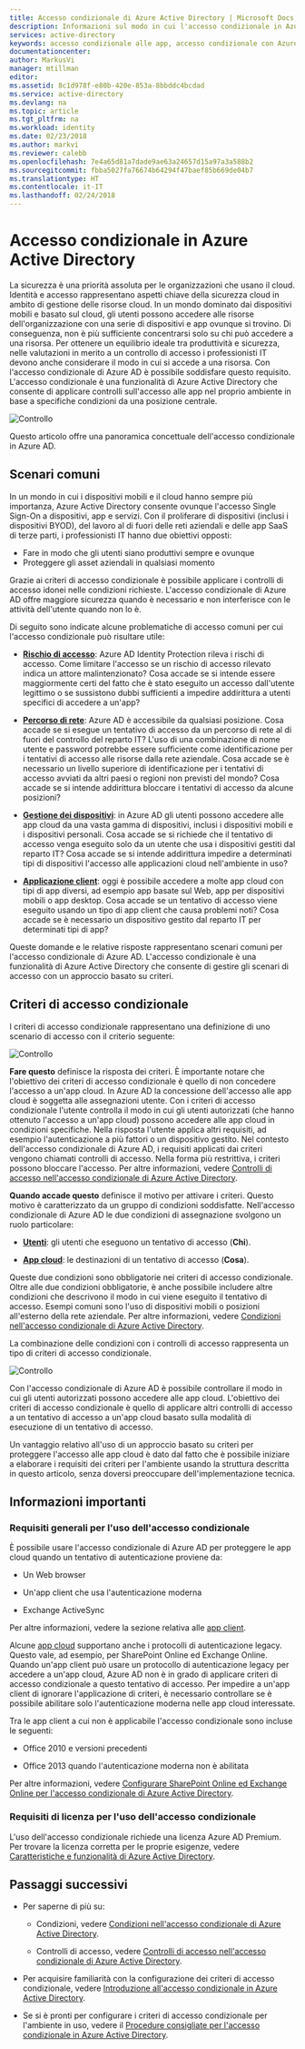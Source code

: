 ```yaml
---
title: Accesso condizionale di Azure Active Directory | Microsoft Docs
description: Informazioni sul modo in cui l'accesso condizionale in Azure Active Directory consente di gestire il controllo di accesso da una posizione centrale.
services: active-directory
keywords: accesso condizionale alle app, accesso condizionale con Azure AD, accesso sicuro alle risorse aziendali, criteri di accesso condizionale
documentationcenter: 
author: MarkusVi
manager: mtillman
editor: 
ms.assetid: 8c1d978f-e80b-420e-853a-8bbddc4bcdad
ms.service: active-directory
ms.devlang: na
ms.topic: article
ms.tgt_pltfrm: na
ms.workload: identity
ms.date: 02/23/2018
ms.author: markvi
ms.reviewer: calebb
ms.openlocfilehash: 7e4a65d81a7dade9ae63a24657d15a97a3a588b2
ms.sourcegitcommit: fbba5027fa76674b64294f47baef85b669de04b7
ms.translationtype: HT
ms.contentlocale: it-IT
ms.lasthandoff: 02/24/2018
---
```

# <a name="conditional-access-in-azure-active-directory"></a>Accesso condizionale in Azure Active Directory

La sicurezza è una priorità assoluta per le organizzazioni che usano il cloud. Identità e accesso rappresentano aspetti chiave della sicurezza cloud in ambito di gestione delle risorse cloud. In un mondo dominato dai dispositivi mobili e basato sul cloud, gli utenti possono accedere alle risorse dell'organizzazione con una serie di dispositivi e app ovunque si trovino. Di conseguenza, non è più sufficiente concentrarsi solo su chi può accedere a una risorsa. Per ottenere un equilibrio ideale tra produttività e sicurezza, nelle valutazioni in merito a un controllo di accesso i professionisti IT devono anche considerare il modo in cui si accede a una risorsa. Con l'accesso condizionale di Azure AD è possibile soddisfare questo requisito. L'accesso condizionale è una funzionalità di Azure Active Directory che consente di applicare controlli sull'accesso alle app nel proprio ambiente in base a specifiche condizioni da una posizione centrale. 


![Controllo](./media/active-directory-conditional-access-azure-portal/81.png)

Questo articolo offre una panoramica concettuale dell'accesso condizionale in Azure AD.


## <a name="common-scenarios"></a>Scenari comuni

In un mondo in cui i dispositivi mobili e il cloud hanno sempre più importanza, Azure Active Directory consente ovunque l'accesso Single Sign-On a dispositivi, app e servizi. Con il proliferare di dispositivi (inclusi i dispositivi BYOD), del lavoro al di fuori delle reti aziendali e delle app SaaS di terze parti, i professionisti IT hanno due obiettivi opposti:

- Fare in modo che gli utenti siano produttivi sempre e ovunque
- Proteggere gli asset aziendali in qualsiasi momento

Grazie ai criteri di accesso condizionale è possibile applicare i controlli di accesso idonei nelle condizioni richieste. L'accesso condizionale di Azure AD offre maggiore sicurezza quando è necessario e non interferisce con le attività dell'utente quando non lo è. 

Di seguito sono indicate alcune problematiche di accesso comuni per cui l'accesso condizionale può risultare utile:



- **[Rischio di accesso](active-directory-conditional-access-conditions.md#sign-in-risk)**: Azure AD Identity Protection rileva i rischi di accesso. Come limitare l'accesso se un rischio di accesso rilevato indica un attore malintenzionato? Cosa accade se si intende essere maggiormente certi del fatto che è stato eseguito un accesso dall'utente legittimo o se sussistono dubbi sufficienti a impedire addirittura a utenti specifici di accedere a un'app?

- **[Percorso di rete](active-directory-conditional-access-locations.md)**: Azure AD è accessibile da qualsiasi posizione. Cosa accade se si esegue un tentativo di accesso da un percorso di rete al di fuori del controllo del reparto IT? L'uso di una combinazione di nome utente e password potrebbe essere sufficiente come identificazione per i tentativi di accesso alle risorse dalla rete aziendale. Cosa accade se è necessario un livello superiore di identificazione per i tentativi di accesso avviati da altri paesi o regioni non previsti del mondo? Cosa accade se si intende addirittura bloccare i tentativi di accesso da alcune posizioni?  

- **[Gestione dei dispositivi](active-directory-conditional-access-conditions.md#device-platforms)**: in Azure AD gli utenti possono accedere alle app cloud da una vasta gamma di dispositivi, inclusi i dispositivi mobili e i dispositivi personali. Cosa accade se si richiede che il tentativo di accesso venga eseguito solo da un utente che usa i dispositivi gestiti dal reparto IT? Cosa accade se si intende addirittura impedire a determinati tipi di dispositivi l'accesso alle applicazioni cloud nell'ambiente in uso? 

- **[Applicazione client](active-directory-conditional-access-conditions.md#client-apps)**: oggi è possibile accedere a molte app cloud con tipi di app diversi, ad esempio app basate sul Web, app per dispositivi mobili o app desktop. Cosa accade se un tentativo di accesso viene eseguito usando un tipo di app client che causa problemi noti? Cosa accade se è necessario un dispositivo gestito dal reparto IT per determinati tipi di app? 

Queste domande e le relative risposte rappresentano scenari comuni per l'accesso condizionale di Azure AD. L'accesso condizionale è una funzionalità di Azure Active Directory che consente di gestire gli scenari di accesso con un approccio basato su criteri.


## <a name="conditional-access-policies"></a>Criteri di accesso condizionale

I criteri di accesso condizionale rappresentano una definizione di uno scenario di accesso con il criterio seguente:

![Controllo](./media/active-directory-conditional-access-azure-portal/10.png)

**Fare questo** definisce la risposta dei criteri. È importante notare che l'obiettivo dei criteri di accesso condizionale è quello di non concedere l'accesso a un'app cloud. In Azure AD la concessione dell'accesso alle app cloud è soggetta alle assegnazioni utente. Con i criteri di accesso condizionale l'utente controlla il modo in cui gli utenti autorizzati (che hanno ottenuto l'accesso a un'app cloud) possono accedere alle app cloud in condizioni specifiche. Nella risposta l'utente applica altri requisiti, ad esempio l'autenticazione a più fattori o un dispositivo gestito. Nel contesto dell'accesso condizionale di Azure AD, i requisiti applicati dai criteri vengono chiamati controlli di accesso. Nella forma più restrittiva, i criteri possono bloccare l'accesso. Per altre informazioni, vedere [Controlli di accesso nell'accesso condizionale di Azure Active Directory](active-directory-conditional-access-controls.md).
     

**Quando accade questo** definisce il motivo per attivare i criteri. Questo motivo è caratterizzato da un gruppo di condizioni soddisfatte. Nell'accesso condizionale di Azure AD le due condizioni di assegnazione svolgono un ruolo particolare:

- **[Utenti](active-directory-conditional-access-conditions.md#users-and-groups)**: gli utenti che eseguono un tentativo di accesso (**Chi**). 

- **[App cloud](active-directory-conditional-access-conditions.md#cloud-apps)**: le destinazioni di un tentativo di accesso (**Cosa**).    

Queste due condizioni sono obbligatorie nei criteri di accesso condizionale. Oltre alle due condizioni obbligatorie, è anche possibile includere altre condizioni che descrivono il modo in cui viene eseguito il tentativo di accesso. Esempi comuni sono l'uso di dispositivi mobili o posizioni all'esterno della rete aziendale. Per altre informazioni, vedere [Condizioni nell'accesso condizionale di Azure Active Directory](active-directory-conditional-access-conditions.md).   

La combinazione delle condizioni con i controlli di accesso rappresenta un tipo di criteri di accesso condizionale. 

![Controllo](./media/active-directory-conditional-access-azure-portal/51.png)

Con l'accesso condizionale di Azure AD è possibile controllare il modo in cui gli utenti autorizzati possono accedere alle app cloud. L'obiettivo dei criteri di accesso condizionale è quello di applicare altri controlli di accesso a un tentativo di accesso a un'app cloud basato sulla modalità di esecuzione di un tentativo di accesso.

Un vantaggio relativo all'uso di un approccio basato su criteri per proteggere l'accesso alle app cloud è dato dal fatto che è possibile iniziare a elaborare i requisiti dei criteri per l'ambiente usando la struttura descritta in questo articolo, senza doversi preoccupare dell'implementazione tecnica. 

## <a name="what-you-need-to-know"></a>Informazioni importanti

### <a name="general-requirements-for-using-conditional-access"></a>Requisiti generali per l'uso dell'accesso condizionale

È possibile usare l'accesso condizionale di Azure AD per proteggere le app cloud quando un tentativo di autenticazione proviene da:

- Un Web browser

- Un'app client che usa l'autenticazione moderna

- Exchange ActiveSync

Per altre informazioni, vedere la sezione relativa alle [app client](active-directory-conditional-access-conditions.md#client-apps).

Alcune [app cloud](active-directory-conditional-access-conditions.md#cloud-apps) supportano anche i protocolli di autenticazione legacy. Questo vale, ad esempio, per SharePoint Online ed Exchange Online. Quando un'app client può usare un protocollo di autenticazione legacy per accedere a un'app cloud, Azure AD non è in grado di applicare criteri di accesso condizionale a questo tentativo di accesso. Per impedire a un'app client di ignorare l'applicazione di criteri, è necessario controllare se è possibile abilitare solo l'autenticazione moderna nelle app cloud interessate.

Tra le app client a cui non è applicabile l'accesso condizionale sono incluse le seguenti:

- Office 2010 e versioni precedenti

- Office 2013 quando l'autenticazione moderna non è abilitata

Per altre informazioni, vedere [Configurare SharePoint Online ed Exchange Online per l'accesso condizionale di Azure Active Directory](active-directory-conditional-access-no-modern-authentication.md).


### <a name="license-requirements-for-using-conditional-access"></a>Requisiti di licenza per l'uso dell'accesso condizionale

L'uso dell'accesso condizionale richiede una licenza Azure AD Premium. Per trovare la licenza corretta per le proprie esigenze, vedere [Caratteristiche e funzionalità di Azure Active Directory](https://www.microsoft.com/en-us/cloud-platform/azure-active-directory-features).


## <a name="next-steps"></a>Passaggi successivi

- Per saperne di più su:
    - Condizioni, vedere [Condizioni nell'accesso condizionale di Azure Active Directory](active-directory-conditional-access-conditions.md).

    - Controlli di accesso, vedere [Controlli di accesso nell'accesso condizionale di Azure Active Directory](active-directory-conditional-access-controls.md).

- Per acquisire familiarità con la configurazione dei criteri di accesso condizionale, vedere [Introduzione all'accesso condizionale in Azure Active Directory](active-directory-conditional-access-azure-portal-get-started.md).

- Se si è pronti per configurare i criteri di accesso condizionale per l'ambiente in uso, vedere il [Procedure consigliate per l'accesso condizionale in Azure Active Directory](active-directory-conditional-access-best-practices.md). 

